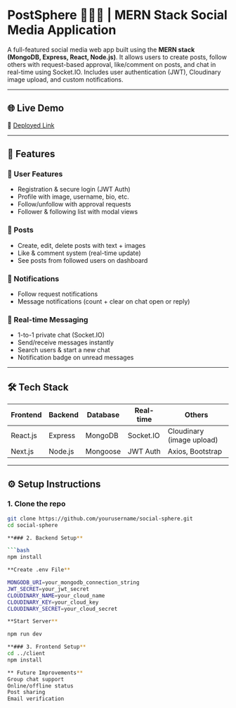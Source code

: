 # PostSphere 🧑‍🤝‍🧑 | MERN Stack Social Media Application

A full-featured social media web app built using the **MERN stack (MongoDB, Express, React, Node.js)**. It allows users to create posts, follow others with request-based approval, like/comment on posts, and chat in real-time using Socket.IO. Includes user authentication (JWT), Cloudinary image upload, and custom notifications.

---

## 🌐 Live Demo

🔗 [Deployed Link](#)

---

## 🚀 Features

### 👤 User Features
- Registration & secure login (JWT Auth)
- Profile with image, username, bio, etc.
- Follow/unfollow with approval requests
- Follower & following list with modal views

### 📝 Posts
- Create, edit, delete posts with text + images
- Like & comment system (real-time update)
- See posts from followed users on dashboard

### 🔔 Notifications
- Follow request notifications
- Message notifications (count + clear on chat open or reply)

### 💬 Real-time Messaging
- 1-to-1 private chat (Socket.IO)
- Send/receive messages instantly
- Search users & start a new chat
- Notification badge on unread messages

---

## 🛠️ Tech Stack

| Frontend | Backend | Database | Real-time | Others |
|----------|---------|----------|-----------|--------|
| React.js | Express | MongoDB  | Socket.IO | Cloudinary (image upload) |
| Next.js  | Node.js | Mongoose | JWT Auth  | Axios, Bootstrap |


---

## ⚙️ Setup Instructions

### 1. Clone the repo

```bash
git clone https://github.com/yourusername/social-sphere.git
cd social-sphere

**### 2. Backend Setup**

```bash
npm install

**Create .env File**

MONGODB_URI=your_mongodb_connection_string
JWT_SECRET=your_jwt_secret
CLOUDINARY_NAME=your_cloud_name
CLOUDINARY_KEY=your_cloud_key
CLOUDINARY_SECRET=your_cloud_secret

**Start Server**

npm run dev

**### 3. Frontend Setup**
cd ../client
npm install

** Future Improvements**
Group chat support
Online/offline status
Post sharing
Email verification












